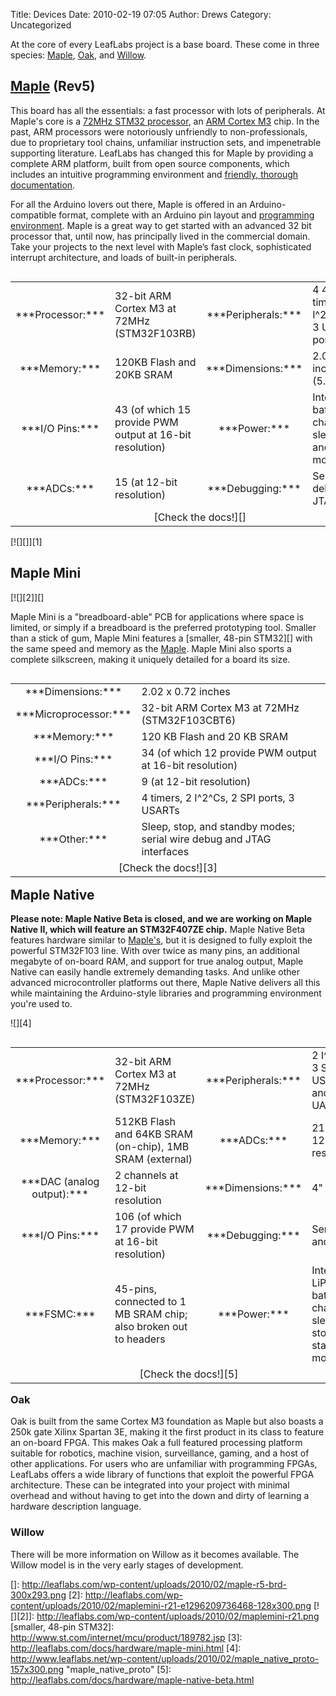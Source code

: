 Title: Devices
Date: 2010-02-19 07:05
Author: Drews
Category: Uncategorized

At the core of every LeafLabs project is a base board. These come in
three species: [Maple][], [Oak][], and [Willow][].

<div style="clear: both;">
</p>

[Maple][1] (Rev5)
-----------------

</p>

This board has all the essentials: a fast processor with lots of
peripherals. At Maple's core is a [72MHz STM32 processor][], an [ARM
Cortex M3][] chip. In the past, ARM processors were notoriously
unfriendly to non-professionals, due to proprietary tool chains,
unfamiliar instruction sets, and impenetrable supporting literature.
LeafLabs has changed this for Maple by providing a complete ARM
platform, built from open source components, which includes an intuitive
programming environment and [friendly, thorough documentation][].

</p>

For all the Arduino lovers out there, Maple is offered in an
Arduino-compatible format, complete with an Arduino pin layout and
[programming environment][]. Maple is a great way to get started with an
advanced 32 bit processor that, until now, has principally lived in the
commercial domain. Take your projects to the next level with Maple’s
fast clock, sophisticated interrupt architecture, and loads of built-in
peripherals.

</p>

<table style="border: none; padding: none;" cellspacing="0" cellpadding="0" width="67%" align="right">
</p>
<p>
<tbody>
</p>
<p>
<tr>
</p>
<p>
<td style="border: medium none; text-align: center; width: 5%;">
***Processor:***

</td>
</p>
<p>
<td style="border: none;">
32-bit ARM Cortex M3 at 72MHz (STM32F103RB)

</td>
</p>
<p>
<td style="border: medium none; text-align: center; width: 5%;">
***Peripherals:***

</td>
</p>
<p>
<td style="border: none;">
4 4-channel timers, 2 I^2^Cs, 2 SPIs, 3 USART serial ports

</td>
</p>
<p>
</tr>
</p>
<p>
<tr>
</p>
<p>
<td style="border: medium none; text-align: center; width: 5%;">
***Memory:***

</td>
</p>
<p>
<td style="border: none;">
120KB Flash and 20KB SRAM

</td>
</p>
<p>
<td style="border: medium none; text-align: center; width: 5%;">
***Dimensions:***

</td>
</p>
<p>
<td style="border: none;">
2.05x2.1 inches (5.21x5.33cm)

</td>
</p>
<p>
</tr>
</p>
<p>
<tr>
</p>
<p>
<td style="border: medium none; text-align: center; width: 5%;">
***I/O Pins:***

</td>
</p>
<p>
<td style="border: none;">
43 (of which 15 provide PWM output at 16-bit resolution)

</td>
</p>
<p>
<td style="border: medium none; text-align: center; width: 5%;">
***Power:***

</td>
</p>
<p>
<td style="border: none;">
Integrated LiPo battery charging; sleep, stop, and standby modes

</td>
</p>
<p>
</tr>
</p>
<p>
<tr>
</p>
<p>
<td style="border: medium none; text-align: center; width: 5%;">
***ADCs:***

</td>
</p>
<p>
<td style="border: none;">
15 (at 12-bit resolution)

</td>
</p>
<p>
<td style="border: medium none; text-align: center; width: 5%;">
***Debugging:***

</td>
</p>
<p>
<td style="border: none;">
Serial wire debug and JTAG

</td>
</p>
<p>
</tr>
</p>
<p>
<tr>
</p>
<p>
<td style="border: none; text-align: center;" colspan="4">
[Check the docs!][]

</td>
</p>
<p>
</tr>
</p>
<p>
</tbody>
</p>
<p>
</table>
</p>
[![][]][1]

<p>
</div>
</p>

<div style="clear: both;">
</p>
<a name="Maple-Mini"></a>

Maple Mini
----------

</p>
[![][2]][]

Maple Mini is a "breadboard-able" PCB for applications where space is
limited, or simply if a breadboard is the preferred prototyping tool.
Smaller than a stick of gum, Maple Mini features a [smaller, 48-pin
STM32][] with the same speed and memory as the [Maple][]. Maple Mini
also sports a complete silkscreen, making it uniquely detailed for a
board its size.

</p>

<table style="border: none;" cellspacing="2" cellpadding="4" width="75%" align="left">
</p>
<p>
<tbody>
</p>
<p>
<tr>
</p>
<p>
<td style="border: none; text-align: center;">
***Dimensions:***

</td>
</p>
<p>
<td style="border: none;">
2.02 x 0.72 inches

</td>
</p>
<p>
</tr>
</p>
<p>
<tr>
</p>
<p>
<td style="border: none; text-align: center;">
***Microprocessor:***

</td>
</p>
<p>
<td style="border: none;">
32-bit ARM Cortex M3 at 72MHz (STM32F103CBT6)

</td>
</p>
<p>
</tr>
</p>
<p>
<tr>
</p>
<p>
<td style="border: none; text-align: center;">
***Memory:***

</td>
</p>
<p>
<td style="border: none;">
120 KB Flash and 20 KB SRAM

</td>
</p>
<p>
</tr>
</p>
<p>
<tr>
</p>
<p>
<td style="border: none; text-align: center;">
***I/O Pins:***

</td>
</p>
<p>
<td style="border: none;">
34 (of which 12 provide PWM output at 16-bit resolution)

</td>
</p>
<p>
</tr>
</p>
<p>
<tr>
</p>
<p>
<td style="border: none; text-align: center;">
***ADCs:***

</td>
</p>
<p>
<td style="border: none;">
9 (at 12-bit resolution)

</td>
</p>
<p>
</tr>
</p>
<p>
<tr>
</p>
<p>
<td style="border: none; text-align: center;">
***Peripherals:***

</td>
</p>
<p>
<td style="border: none;">
4 timers, 2 I^2^Cs, 2 SPI ports, 3 USARTs

</td>
</p>
<p>
</tr>
</p>
<p>
<tr>
</p>
<p>
<td style="border: none; text-align: center;">
***Other:***

</td>
</p>
<p>
<td style="border: none;">
Sleep, stop, and standby modes; serial wire debug and JTAG interfaces

</td>
</p>
<p>
</tr>
</p>
<p>
<tr>
</p>
<p>
<td style="border: none; text-align: center;" colspan="2">
[Check the docs!][3]

</td>
</p>
<p>
</tr>
</p>
<p>
</tbody>
</p>
<p>
</table>
</p>
<p>
</div>
</p>

<div style="clear: both;">
</p>
<a name="Maple-Native">

Maple Native
------------

</a>

</p>

**Please note: Maple Native Beta is closed, and we are working on Maple
Native II, which will feature an STM32F407ZE chip.** Maple Native Beta
features hardware similar to [Maple's][Maple], but it is designed to
fully exploit the powerful STM32F103 line. With over twice as many pins,
an additional megabyte of on-board RAM, and support for true analog
output, Maple Native can easily handle extremely demanding tasks. And
unlike other advanced microcontroller platforms out there, Maple Native
delivers all this while maintaining the Arduino-style libraries and
programming environment you're used to.

</p>

![][4]

<table style="border: none;" cellspacing="0" cellpadding="0" width="70%" align="right">
</p>
<p>
<tbody>
</p>
<p>
<tr>
</p>
<p>
<td style="border: medium none; text-align: center; width: 5%;">
***Processor:***

</td>
</p>
<p>
<td style="border: none;">
32-bit ARM Cortex M3 at 72MHz (STM32F103ZE)

</td>
</p>
<p>
<td style="border: medium none; text-align: center; width: 5%;">
***Peripherals:***

</td>
</p>
<p>
<td style="border: none;">
2 I^2^Cs, 3 SPI, 3 USART, and 2 UART.

</td>
</p>
<p>
</tr>
</p>
<p>
<tr>
</p>
<p>
<td style="border: medium none; text-align: center; width: 5%;">
***Memory:***

</td>
</p>
<p>
<td style="border: none;">
512KB Flash and 64KB SRAM (on-chip), 1MB SRAM (external)

</td>
</p>
<p>
<td style="border: medium none; text-align: center; width: 5%;">
***ADCs:***

</td>
</p>
<p>
<td style="border: none;">
21 (at 12-bit resolution)

</td>
</p>
<p>
</tr>
</p>
<p>
<tr>
</p>
<p>
<td style="border: medium none; text-align: center; width: 5%;">
***DAC (analog output):***

</td>
</p>
<p>
<td style="border: none;">
2 channels at 12-bit resolution

</td>
</p>
<p>
<td style="border: medium none; text-align: center; width: 5%;">
***Dimensions:***

</td>
</p>
<p>
<td style="border: none;">
4" x 2.1"

</td>
</p>
<p>
</tr>
</p>
<p>
<tr>
</p>
<p>
<td style="border: medium none; text-align: center; width: 5%;">
***I/O Pins:***

</td>
</p>
<p>
<td style="border: none;">
106 (of which 17 provide PWM at 16-bit resolution)

</td>
</p>
<p>
<td style="border: medium none; text-align: center; width: 5%;">
***Debugging:***

</td>
</p>
<p>
<td style="border: none;">
Serial wire and JTAG

</td>
</p>
<p>
</tr>
</p>
<p>
<tr>
</p>
<p>
<td style="border: medium none; text-align: center; width: 5%;">
***FSMC:***

</td>
</p>
<p>
<td style="border: none;">
45-pins, connected to 1 MB SRAM chip; also broken out to headers

</td>
</p>
<p>
<td style="border: medium none; text-align: center; width: 5%;">
***Power:***

</td>
</p>
<p>
<td style="border: none;">
Integrated LiPo battery charging, sleep, stop, and standby modes

</td>
</p>
<p>
</tr>
</p>
<p>
<tr>
</p>
<p>
<td style="border: none; text-align: center;" colspan="4">
[Check the docs!][5]

</td>
</p>
<p>
</tr>
</p>
<p>
</tbody>
</p>
<p>
</table>
</p>
<p>
</div>
</p>

<div style="clear: both;">
</p>

### <a name="Oak">Oak</a>

</p>
Oak is built from the same Cortex M3 foundation as Maple but also boasts
a 250k gate Xilinx Spartan 3E, making it the first product in its class
to feature an on-board FPGA. This makes Oak a full featured processing
platform suitable for robotics, machine vision, surveillance, gaming,
and a host of other applications. For users who are unfamiliar with
programming FPGAs, LeafLabs offers a wide library of functions that
exploit the powerful FPGA architecture. These can be integrated into
your project with minimal overhead and without having to get into the
down and dirty of learning a hardware description language.

<p>
</div>
</p>

<div style="clear: both;">
</p>

### <a name="Willow">Willow</a>

</p>
There will be more information on Willow as it becomes available. The
Willow model is in the very early stages of development.

<p>
</div>
</p>

  [Maple]: #Maple
  [Oak]: #Oak
  [Willow]: #Willow
  [1]: /devices/maple/
  [72MHz STM32 processor]: http://www.st.com/internet/mcu/product/164487.jsp
  [ARM Cortex M3]: http://www.arm.com/products/processors/cortex-m/cortex-m3.php
  [friendly, thorough documentation]: /docs/
  [programming environment]: http://leaflabs.com/docs/ide.html
  [Check the docs!]: http://leaflabs.com/docs/hardware/maple.html
  []: http://leaflabs.com/wp-content/uploads/2010/02/maple-r5-brd-300x293.png
  [2]: http://leaflabs.com/wp-content/uploads/2010/02/maplemini-r21-e1296209736468-128x300.png
  [![][2]]: http://leaflabs.com/wp-content/uploads/2010/02/maplemini-r21.png
  [smaller, 48-pin STM32]: http://www.st.com/internet/mcu/product/189782.jsp
  [3]: http://leaflabs.com/docs/hardware/maple-mini.html
  [4]: http://www.leaflabs.net/wp-content/uploads/2010/02/maple_native_proto-157x300.png
    "maple_native_proto"
  [5]: http://leaflabs.com/docs/hardware/maple-native-beta.html
